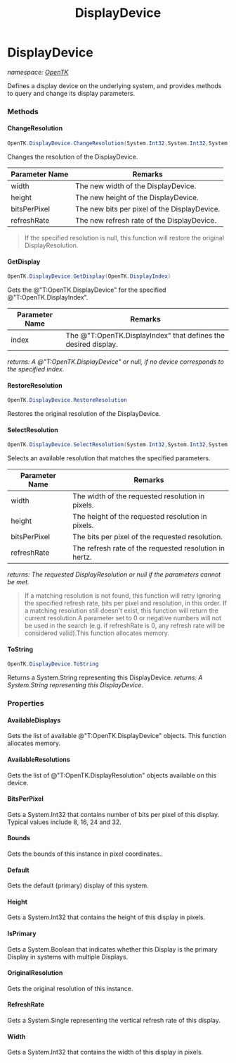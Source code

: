 ﻿---
title: DisplayDevice
---

# DisplayDevice
_namespace: [OpenTK](N-OpenTK.html)_

Defines a display device on the underlying system, and provides
 methods to query and change its display parameters.

### Methods

#### ChangeResolution
```csharp
OpenTK.DisplayDevice.ChangeResolution(System.Int32,System.Int32,System.Int32,System.Single)
```
Changes the resolution of the DisplayDevice.

|Parameter Name|Remarks|
|--------------|-------|
|width|The new width of the DisplayDevice.|
|height|The new height of the DisplayDevice.|
|bitsPerPixel|The new bits per pixel of the DisplayDevice.|
|refreshRate|The new refresh rate of the DisplayDevice.|

> If the specified resolution is null, this function will restore the original DisplayResolution.

#### GetDisplay
```csharp
OpenTK.DisplayDevice.GetDisplay(OpenTK.DisplayIndex)
```
Gets the @"T:OpenTK.DisplayDevice" for the specified @"T:OpenTK.DisplayIndex".

|Parameter Name|Remarks|
|--------------|-------|
|index|The @"T:OpenTK.DisplayIndex" that defines the desired display.|

_returns: A @"T:OpenTK.DisplayDevice" or null, if no device corresponds to the specified index._

#### RestoreResolution
```csharp
OpenTK.DisplayDevice.RestoreResolution
```
Restores the original resolution of the DisplayDevice.

#### SelectResolution
```csharp
OpenTK.DisplayDevice.SelectResolution(System.Int32,System.Int32,System.Int32,System.Single)
```
Selects an available resolution that matches the specified parameters.

|Parameter Name|Remarks|
|--------------|-------|
|width|The width of the requested resolution in pixels.|
|height|The height of the requested resolution in pixels.|
|bitsPerPixel|The bits per pixel of the requested resolution.|
|refreshRate|The refresh rate of the requested resolution in hertz.|

_returns: The requested DisplayResolution or null if the parameters cannot be met._
> If a matching resolution is not found, this function will retry ignoring the specified refresh rate,
>             bits per pixel and resolution, in this order. If a matching resolution still doesn't exist, this function will
>             return the current resolution.A parameter set to 0 or negative numbers will not be used in the search (e.g. if refreshRate is 0,
>             any refresh rate will be considered valid).This function allocates memory.

#### ToString
```csharp
OpenTK.DisplayDevice.ToString
```
Returns a System.String representing this DisplayDevice.
_returns: A System.String representing this DisplayDevice._



### Properties

#### AvailableDisplays
Gets the list of available @"T:OpenTK.DisplayDevice" objects.
 This function allocates memory.
#### AvailableResolutions
Gets the list of @"T:OpenTK.DisplayResolution" objects available on this device.
#### BitsPerPixel
Gets a System.Int32 that contains number of bits per pixel of this display. Typical values include 8, 16, 24 and 32.
#### Bounds
Gets the bounds of this instance in pixel coordinates..
#### Default
Gets the default (primary) display of this system.
#### Height
Gets a System.Int32 that contains the height of this display in pixels.
#### IsPrimary
Gets a System.Boolean that indicates whether this Display is the primary Display in systems with multiple Displays.
#### OriginalResolution
Gets the original resolution of this instance.
#### RefreshRate
Gets a System.Single representing the vertical refresh rate of this display.
#### Width
Gets a System.Int32 that contains the width of this display in pixels.

